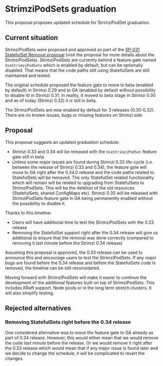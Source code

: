 # StrimziPodSets graduation

This proposal proposes updated schedule for StrimziPodSet graduation.

## Current situation

StrimziPodSets were proposed and approved as part of the [SP-031 StatefulSet Removal proposal](https://github.com/strimzi/proposals/blob/main/031-statefulset-removal.md) (visit the proposal for more details about the StrimziPodSets).
StrimziPodSets are currently behind a feature gate named `UseStrimziPodSets` which is enabled by default, but can be optionally disabled.
That means that the code paths still using StatefulSets are still maintained and tested.

The original schedule proposed the feature gate to move to beta (enabled by default) in Strimzi 0.29 and to GA (enabled by default without possibility to disable it) in Strimzi 0.31.
In reality, it moved to beta stage in Strimzi 0.30 and as of today (Strimzi 0.32) it is still in beta.

The StrimziPodSets are now enabled by default for 3 releases (0.30-0.32).
There are no known issues, bugs or missing features on Strimzi side

## Proposal

This proposal suggests an updated graduation schedule:
* Strimzi 0.33 and 0.34 will be released with the `UseStrimziPodSet` feature gate still in beta
* Unless some major issues are found during Strimzi 0.33 life-cycle (i.e. between the release of Strimzi 0.33 and 0.34), the feature gate will move to GA right after the 0.34.0 release and the code paths related to StatefulSets will be removed.
  The only StatefulSet related functionality which will remain will be related to upgrading from StatefulSets to StrimziPodSets.
  This will be the deletion of the old resources (StatefulSets, shared ConfigMaps etc).
  Strimzi 0.35 will be released with StrimziPodSets feature gate in GA being permanently enabled without the possibility to disable it.

Thanks to this timeline:
* Users will have additional time to test the StrimziPodSets with the 0.33 release
* Removing the StatefulSet support right after the 0.34 release will give us additional to ensure that the removal was done correctly (compared to removing it last minute before the Strimzi 0.34 release)

Assuming this proposal is approved, the 0.33 release can be used to announce this and encourage users to test the StrimziPodSets.
If any major bugs are found before the 0.34 release and before the StatefulSets code is removed, the timeline can be still reconsidered.

Moving forward with StrimziPodSets will make it easier to continue the development of the additional features built on top of StrimziPodSets.
This includes KRaft support, Node pools or in the long term stretch clusters.
It will also simplify testing.

## Rejected alternatives

### Removing StatefulSets right before the 0.34 release

One considered alternative was to move the feature gate to GA already as part of 0.34 release.
However, this would either mean that we would remove the code _last minute_ before the release.
Or we would remove it right after the 0.33 release which would mean that if any major issue is found later and we decide to change the schedule, it will be complicated to revert the changes.